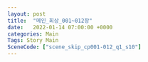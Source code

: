 ```yaml
---
layout: post
title:  "메인_회상_001~012장"
date:   2022-01-14 07:00:00 +0000
categories: Main
Tags: Story Main
SceneCode: ["scene_skip_cp001-012_q1_s10"]
---
```

